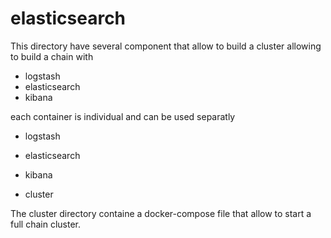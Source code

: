 # elasticsearch

This directory have several component that allow to build a cluster allowing to build a chain with
 - logstash
 - elasticsearch
 - kibana

each container is individual and can be used separatly

* logstash

* elasticsearch

* kibana

* cluster

The cluster directory containe a docker-compose file that allow to start a full chain cluster.
